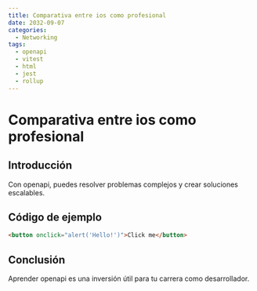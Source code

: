 ```yaml
---
title: Comparativa entre ios como profesional
date: 2032-09-07
categories:
  - Networking
tags:
  - openapi
  - vitest
  - html
  - jest
  - rollup
---
```


# Comparativa entre ios como profesional

## Introducción

Con openapi, puedes resolver problemas complejos y crear soluciones escalables.

## Código de ejemplo

```html
<button onclick="alert('Hello!')">Click me</button>
```

## Conclusión

Aprender openapi es una inversión útil para tu carrera como desarrollador.